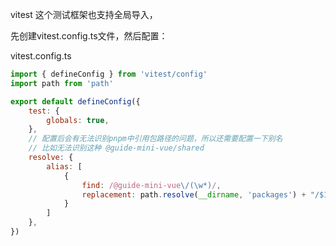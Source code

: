 

vitest 这个测试框架也支持全局导入，

先创建vitest.config.ts文件，然后配置：

vitest.config.ts
```js
import { defineConfig } from 'vitest/config'
import path from 'path'

export default defineConfig({
    test: {
        globals: true,
    },
    // 配置后会有无法识别pnpm中引用包路径的问题，所以还需要配置一下别名
    // 比如无法识别这种 @guide-mini-vue/shared
    resolve: {
        alias: [
            {
                find: /@guide-mini-vue\/(\w*)/,
                replacement: path.resolve(__dirname, 'packages') + "/$1/src"
            }
        ]
    },
})
```